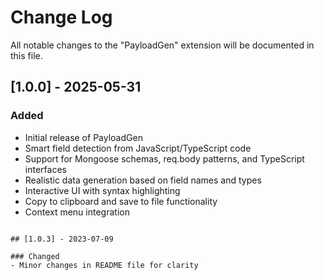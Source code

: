 # Change Log

All notable changes to the "PayloadGen" extension will be documented in this file.

## [1.0.0] - 2025-05-31

### Added
- Initial release of PayloadGen
- Smart field detection from JavaScript/TypeScript code
- Support for Mongoose schemas, req.body patterns, and TypeScript interfaces
- Realistic data generation based on field names and types
- Interactive UI with syntax highlighting
- Copy to clipboard and save to file functionality
- Context menu integration
```

## [1.0.3] - 2023-07-09

### Changed
- Minor changes in README file for clarity
